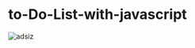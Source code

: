 # to-Do-List-with-javascript
![adsiz](https://user-images.githubusercontent.com/40702669/49343564-e7cab800-f67c-11e8-8ecb-f09fe42624f6.png)
